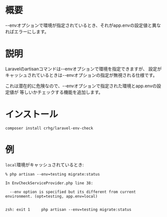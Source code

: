 # 概要

--envオプションで環境が指定されているとき、それがapp.envの設定値と異なればエラーにします。

# 説明

Laravelのartisanコマンドは--envオプションで環境を指定できますが、
設定がキャッシュされているときは--envオプションの指定が無視される仕様です。

これは潜在的に危険なので、--envオプションで指定された環境とapp.envの設定値が
等しいかチェックする機能を追加します。

# インストール

```console
composer install crhg/laravel-env-check
```

# 例

`local`環境がキャッシュされているとき:

```console
% php artisan --env=testing migrate:status

In EnvCheckServiceProvider.php line 38:

  --env option is specified but its different from current environment. (opt=testing, app.env=local)


zsh: exit 1     php artisan --env=testing migrate:status
```